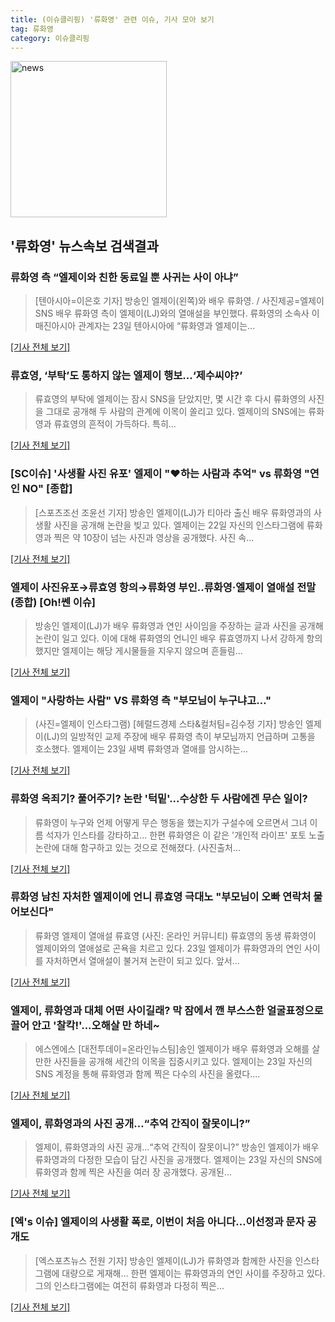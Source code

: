 ```yaml
---
title: (이슈클리핑) '류화영' 관련 이슈, 기사 모아 보기
tag: 류화영
category: 이슈클리핑
---
```

<img width="250" alt="news" src="https://user-images.githubusercontent.com/42597476/44503468-74a2c480-a6d1-11e8-96ce-d3a2ce3119a1.png">

## **'류화영'** 뉴스속보 검색결과
### 류화영 측 “엘제이와 친한 동료일 뿐 사귀는 사이 아냐”

>[텐아시아=이은호 기자] 방송인 엘제이(왼쪽)와 배우 류화영. / 사진제공=엘제이 SNS 배우 류화영 측이 엘제이(LJ)와의 열애설을 부인했다. 류화영의 소속사 이매진아시아 관계자는 23일 텐아시아에 “류화영과 엘제이는...

[[기사 전체 보기]](http://www.tenasia.co.kr/archives/1553220)

### 류효영, ‘부탁’도 통하지 않는 엘제이 행보...‘제수씨야?’

>류효영의 부탁에 엘제이는 잠시 SNS을 닫았지만, 몇 시간 후 다시 류화영의 사진을 그대로 공개해 두 사람의 관계에 이목이 쏠리고 있다.   엘제이의 SNS에는 류화영과 류효영의 흔적이 가득하다. 특히...

[[기사 전체 보기]](http://www.rpm9.com/news/article.html?id=20180823090039)

### [SC이슈] '사생활 사진 유포' 엘제이 "♥하는 사람과 추억" vs 류화영 "연인 NO" [종합]

>[스포츠조선 조윤선 기자] 방송인 엘제이(LJ)가 티아라 출신 배우 류화영과의 사생활 사진을 공개해 논란을 빚고 있다. 엘제이는 22일 자신의 인스타그램에 류화영과 찍은 약 10장이 넘는 사진과 영상을 공개했다. 사진 속...

[[기사 전체 보기]](http://sports.chosun.com/news/ntype.htm?id=201808240100209220015913&servicedate=20180823)

### 엘제이 사진유포→류효영 항의→류화영 부인..류화영·엘제이 열애설 전말(종합) [Oh!쎈 이슈]

>방송인 엘제이(LJ)가 배우 류화영과 연인 사이임을 주장하는 글과 사진을 공개해 논란이 일고 있다. 이에 대해 류화영의 언니인 배우 류효영까지 나서 강하게 항의했지만 엘제이는 해당 게시물들을 지우지 않으며 흔들림...

[[기사 전체 보기]](http://www.osen.co.kr/article/G1110973409)

### 엘제이 "사랑하는 사람" VS 류화영 측 "부모님이 누구냐고…"

>(사진=엘제이 인스타그램) [헤럴드경제 스타&컬처팀=김수정 기자] 방송인 엘제이(LJ)의 일방적인 교제 주장에 배우 류화영 측이 부모님까지 언급하며 고통을 호소했다. 엘제이는 23일 새벽 류화영과 열애를 암시하는...

[[기사 전체 보기]](http://biz.heraldcorp.com/culture/view.php?ud=201808230840117586339_1)

### 류화영 옥죄기? 풀어주기? 논란 '턱밑'...수상한 두 사람에겐 무슨 일이?

>류화영이 누구와 언제 어떻게 무슨 행동을 했는지가 구설수에 오르면서 그녀 이름 석자가 인스타를 강타하고... 한편 류화영은 이 같은 '개인적 라이프' 포토 노출 논란에 대해 함구하고 있는 것으로 전해졌다. (사진출처...

[[기사 전체 보기]](http://www.nbntv.co.kr/news/articleView.html?idxno=115093)

### 류화영 남친 자처한 엘제이에 언니 류효영 극대노 "부모님이 오빠 연락처 물어보신다"

>류화영 엘제이 열애설 류효영 (사진: 온라인 커뮤니티) 류효영의 동생 류화영이 엘제이와의 열애설로 곤욕을 치르고 있다. 23일 엘제이가 류화영과의 연인 사이를 자처하면서 열애설이 불거져 논란이 되고 있다. 앞서...

[[기사 전체 보기]](http://www.jemin.com/news/articleView.html?idxno=535006)

### 엘제이, 류화영과 대체 어떤 사이길래? 막 잠에서 깬 부스스한 얼굴표정으로 끌어 안고 '찰칵!'...오해살 만 하네~

>에스엔에스 [대전투데이=온라인뉴스팀]송인 엘제이가 배우 류화영과 오해를 살 만한 사진들을 공개해 세간의 이목을 집중시키고 있다. 엘제이는 23일 자신의 SNS 계정을 통해 류화영과 함께 찍은 다수의 사진을 올렸다....

[[기사 전체 보기]](http://www.daejeontoday.com/news/articleView.html?idxno=509816)

### 엘제이, 류화영과의 사진 공개…“추억 간직이 잘못이니?”

>엘제이, 류화영과의 사진 공개…“추억 간직이 잘못이니?” 방송인 엘제이가 배우 류화영과의 다정한 모습이 담긴 사진을 공개했다. 엘제이는 23일 자신의 SNS에 류화영과 함께 찍은 사진을 여러 장 공개했다. 공개된...

[[기사 전체 보기]](http://sports.donga.com/3/all/20180823/91636636/1)

### [엑's 이슈] 엘제이의 사생활 폭로, 이번이 처음 아니다…이선정과 문자 공개도

>[엑스포츠뉴스 전원 기자] 방송인 엘제이(LJ)가 류화영과 함께한 사진을 인스타그램에 대량으로 게재해... 한편 엘제이는 류화영과의 연인 사이를 주장하고 있다. 그의 인스타그램에는 여전히 류화영과 다정히 찍은...

[[기사 전체 보기]](http://www.xportsnews.com/?ac=article_view&entry_id=1011279)


